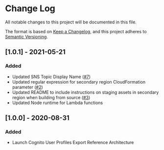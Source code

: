 # Change Log
All notable changes to this project will be documented in this file.

The format is based on [Keep a Changelog](https://keepachangelog.com/en/1.0.0/),
and this project adheres to [Semantic Versioning](https://semver.org/spec/v2.0.0.html).

## [1.0.1] - 2021-05-21
### Added
- Updated SNS Topic Display Name ([#7](https://github.com/awslabs/cognito-user-profiles-export-reference-architecture/issues/7))
- Updated regular expression for secondary region CloudFormation parameter ([#2](https://github.com/awslabs/cognito-user-profiles-export-reference-architecture/issues/2))
- Updated README to include instructions on staging assets in secondary region when building from source ([#3](https://github.com/awslabs/cognito-user-profiles-export-reference-architecture/issues/3))
- Updated Node runtime for Lambda functions

## [1.0.0] - 2020-08-31
### Added
- Launch Cognito User Profiles Export Reference Architecture
